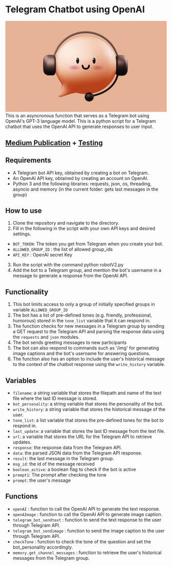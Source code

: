 # Telegram Chatbot using OpenAI
![AskGpt](https://github.com/Eloise1988/OPENAI/blob/main/PNG/askgpt.jpeg)
This is an asyncronous function that serves as a Telegram bot using OpenAI's GPT-3 language model.
This is a python script for a Telegram chatbot that uses the OpenAI API to generate responses to user input.

## [Medium Publication](https://levelup.gitconnected.com/create-your-own-hilarious-chatgpt-bot-in-telegram-with-python-a-step-by-step-guide-466e8a510c0d) + [Testing](https://t.me/askchatgpt) 

## Requirements
* A Telegram bot API key, obtained by creating a bot on Telegram.
* An OpenAI API key, obtained by creating an account on OpenAI.
* Python 3 and the following libraries: requests, json, os, threading, asyncio and memory (in the current folder: gets last messages in the group)

## How to use
1. Clone the repository and navigate to the directory.
2. Fill in the following in the script with your own API keys and desired settings. 
- `BOT_TOKEN`: The token you get from Telegram when you create your bot.
- `ALLOWED_GROUP_ID` : the list of allowed group_ids
- `API_KEY` : OpenAI secret Key
3. Run the script with the command python robotV2.py
4. Add the bot to a Telegram group, and mention the bot's username in a message to generate a response from the OpenAI API.

## Functionality

1. This bot limits access to only a group of initially specified groups in variable `ALLOWED_GROUP_ID`
2. The bot has a list of pre-defined tones (e.g. friendly, professional, humorous) stored in the `tone_list` variable that it can respond in.
3. The function checks for new messages in a Telegram group by sending a GET request to the Telegram API and parsing the response data using the `requests` and `json` modules.
4. The bot sends greeting messages to new participants
5. The bot can also respond to commands such as '/img' for generating image captions and the bot's username for answering questions.
6. The function also has an option to include the user's historical message to the context of the chatbot response using the `write_history` variable.

## Variables

- `filename`: a string variable that stores the filepath and name of the text file where the last ID message is stored.
- `bot_personality`: a string variable that stores the personality of the bot.
- `write_history`: a string variable that stores the historical message of the user.
- `tone_list`: a list variable that stores the pre-defined tones for the bot to respond in.
- `last_update`: a variable that stores the last ID message from the text file.
- `url`: a variable that stores the URL for the Telegram API to retrieve updates.
- `response`: the response data from the Telegram API.
- `data`: the parsed JSON data from the Telegram API response.
- `result`: the last message in the Telegram group.
- `msg_id`: the id of the message received
- `boolean_active`: a boolean flag to check if the bot is active
- `prompt1`: The prompt after checking the tone
- `prompt`: the user's message

## Functions

- `openAI` : function to call the OpenAI API to generate the text response.
- `openAImage` : function to call the OpenAI API to generate image caption.
- `telegram_bot_sendtext` : function to send the text response to the user through Telegram API.
- `telegram_bot_sendimage` : function to send the image caption to the user through Telegram API.
- `checkTone` : function to check the tone of the question and set the bot_personality accordingly.
- `memory.get_channel_messages` : function to retrieve the user's historical messages from the Telegram group.
